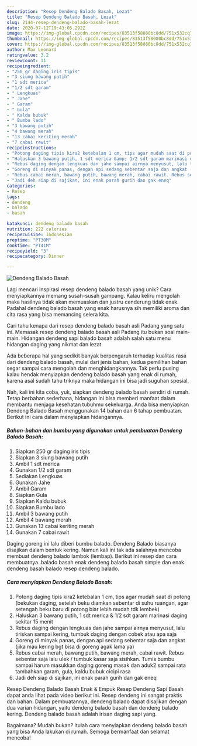 ```yaml
---
description: "Resep Dendeng Balado Basah, Lezat"
title: "Resep Dendeng Balado Basah, Lezat"
slug: 2144-resep-dendeng-balado-basah-lezat
date: 2020-07-12T19:43:05.292Z
image: https://img-global.cpcdn.com/recipes/83513f58080bc8dd/751x532cq70/dendeng-balado-basah-foto-resep-utama.jpg
thumbnail: https://img-global.cpcdn.com/recipes/83513f58080bc8dd/751x532cq70/dendeng-balado-basah-foto-resep-utama.jpg
cover: https://img-global.cpcdn.com/recipes/83513f58080bc8dd/751x532cq70/dendeng-balado-basah-foto-resep-utama.jpg
author: Max Leonard
ratingvalue: 3.2
reviewcount: 11
recipeingredient:
- "250 gr daging iris tipis"
- "3 siung bawang putih"
- "1 sdt merica"
- "1/2 sdt garam"
- " Lengkuas"
- " Jahe"
- " Garam"
- " Gula"
- " Kaldu bubuk"
- " Bumbu lado"
- "3 bawang putih"
- "4 bawang merah"
- "13 cabai keriting merah"
- "7 cabai rawit"
recipeinstructions:
- "Potong daging tipis kira2 ketebalan 1 cm, tips agar mudah saat di potong (bekukan daging, setelah beku diamkan sebentar di suhu ruangan, agar setengah beku baru di potong biar lebih mudah tdk lembek)"
- "Haluskan 3 bawang putih, 1 sdt merica &amp; 1/2 sdt garam marinasi daging sekitar 15 menit"
- "Rebus daging dengan lengkuas dan jahe sampai airnya menyusut, lalu tiriskan sampai kering, tumbuk daging dengan cobek atau apa saja"
- "Goreng di minyak panas, dengan api sedang sebentar saja dan angkat (jika mau kering bgt bisa di goreng agak lama ya)"
- "Rebus cabai merah, bawang putih, bawang merah, cabai rawit. Rebus sebentar saja lalu ulek / tumbuk kasar saja sisihkan. Tumis bumbu sampai harum masukkan daging goreng masak dan aduk2 sampai rata tambahkan garam, gula, kaldu bubuk cicipi rasa"
- "Jadi deh siap di sajikan, ini enak parah gurih dan gak eneq"
categories:
- Resep
tags:
- dendeng
- balado
- basah

katakunci: dendeng balado basah 
nutrition: 222 calories
recipecuisine: Indonesian
preptime: "PT30M"
cooktime: "PT41M"
recipeyield: "3"
recipecategory: Dinner

---
```



![Dendeng Balado Basah](https://img-global.cpcdn.com/recipes/83513f58080bc8dd/751x532cq70/dendeng-balado-basah-foto-resep-utama.jpg)

Lagi mencari inspirasi resep dendeng balado basah yang unik? Cara menyiapkannya memang susah-susah gampang. Kalau keliru mengolah maka hasilnya tidak akan memuaskan dan justru cenderung tidak enak. Padahal dendeng balado basah yang enak harusnya sih memiliki aroma dan cita rasa yang bisa memancing selera kita.

Cari tahu kenapa dari resep dendeng balado basah asli Padang yang satu ini. Memasak resep dendeng balado basah asli Padang itu bukan soal main-main. Hidangan dendeng sapi balado basah adalah salah satu menu hidangan daging yang nikmat dan lezat.

Ada beberapa hal yang sedikit banyak berpengaruh terhadap kualitas rasa dari dendeng balado basah, mulai dari jenis bahan, kedua pemilihan bahan segar sampai cara mengolah dan menghidangkannya. Tak perlu pusing kalau hendak menyiapkan dendeng balado basah yang enak di rumah, karena asal sudah tahu triknya maka hidangan ini bisa jadi suguhan spesial.


Nah, kali ini kita coba, yuk, siapkan dendeng balado basah sendiri di rumah. Tetap berbahan sederhana, hidangan ini bisa memberi manfaat dalam membantu menjaga kesehatan tubuhmu sekeluarga. Anda bisa menyiapkan Dendeng Balado Basah menggunakan 14 bahan dan 6 tahap pembuatan. Berikut ini cara dalam menyiapkan hidangannya.

<!--inarticleads1-->

##### Bahan-bahan dan bumbu yang digunakan untuk pembuatan Dendeng Balado Basah:

1. Siapkan 250 gr daging iris tipis
1. Siapkan 3 siung bawang putih
1. Ambil 1 sdt merica
1. Gunakan 1/2 sdt garam
1. Sediakan  Lengkuas
1. Gunakan  Jahe
1. Ambil  Garam
1. Siapkan  Gula
1. Siapkan  Kaldu bubuk
1. Siapkan  Bumbu lado
1. Ambil 3 bawang putih
1. Ambil 4 bawang merah
1. Gunakan 13 cabai keriting merah
1. Gunakan 7 cabai rawit


Daging goreng ini lalu diberi bumbu balado. Dendeng Balado biasanya disajikan dalam bentuk kering. Namun kali ini tak ada salahnya mencoba membuat dendeng balado lambok (lembap). Berikut ini resep dan cara membuatnya..balado basah enak dendeng balado basah simple dan enak dendeng basah balado resep dendeng balado. 

<!--inarticleads2-->

##### Cara menyiapkan Dendeng Balado Basah:

1. Potong daging tipis kira2 ketebalan 1 cm, tips agar mudah saat di potong (bekukan daging, setelah beku diamkan sebentar di suhu ruangan, agar setengah beku baru di potong biar lebih mudah tdk lembek)
1. Haluskan 3 bawang putih, 1 sdt merica &amp; 1/2 sdt garam marinasi daging sekitar 15 menit
1. Rebus daging dengan lengkuas dan jahe sampai airnya menyusut, lalu tiriskan sampai kering, tumbuk daging dengan cobek atau apa saja
1. Goreng di minyak panas, dengan api sedang sebentar saja dan angkat (jika mau kering bgt bisa di goreng agak lama ya)
1. Rebus cabai merah, bawang putih, bawang merah, cabai rawit. Rebus sebentar saja lalu ulek / tumbuk kasar saja sisihkan. Tumis bumbu sampai harum masukkan daging goreng masak dan aduk2 sampai rata tambahkan garam, gula, kaldu bubuk cicipi rasa
1. Jadi deh siap di sajikan, ini enak parah gurih dan gak eneq


Resep Dendeng Balado Basah Enak &amp; Empuk Resep Dendeng Sapi Basah dapat anda lihat pada video berikut ini. Resep dendeng ini sangat praktis dan bahan. Dalam pembuatannya, dendeng balado dapat disajikan dengan dua varian hidangan, yaitu dendeng balado basah dan dendeng balado kering. Dendeng balado basah adalah irisan daging sapi yang. 

Bagaimana? Mudah bukan? Itulah cara menyiapkan dendeng balado basah yang bisa Anda lakukan di rumah. Semoga bermanfaat dan selamat mencoba!
